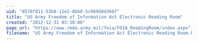 ```yaml
---
uid: "0578f811-53b8-11e2-8bb0-5c969d8d366f"
title: "US Army Freedom of Information Act Electronic Reading Room"
created: "2012-12-31 03:30:06"
page_url: "https://www.rmda.army.mil/foia/FOIA_ReadingRoom/index.aspx"
filename: "US Army Freedom of Information Act Electronic Reading Room.html"
---
```

